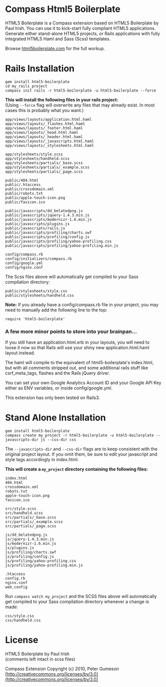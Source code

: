 Compass Html5 Boilerplate
=========================

HTML5 Boilerplate is a Compass extension based on HTML5 Boilerplate by Paul Irish.
You can use it to kick-start fully compliant HTML5 applications. Generate either
stand-alone HTML5 projects, or Rails applications with fully integrated HTML5
Haml and Sass (Scss) templates.

Browse [html5boilerplate.com](http://html5boilerplate.com) for the full workup.

Rails Installation
==================

    gem install html5-boilerplate
    cd my_rails_project
    compass init rails -r html5-boilerplate -u html5-boilerplate --force

**This will install the following files in your rails project:**  
(Using `--force` flag will overwrite any files that may already exist. In most cases this is probably what you want.)

    app/views/layouts/application.html.haml
    app/views/layouts/_flashes.html.haml
    app/views/layouts/_footer.html.haml
    app/views/layouts/_head.html.haml
    app/views/layouts/_header.html.haml
    app/views/layouts/_javascripts.html.haml
    app/views/layouts/_stylesheets.html.haml
    
    app/stylesheets/style.scss
    app/stylesheets/handheld.scss
    app/stylesheets/partials/_base.scss
    app/stylesheets/partials/_example.scss
    app/stylesheets/partials/_page.scss
    
    public/404.html
    public/.htaccess
    public/crossdomain.xml
    public/robots.txt
    public/apple-touch-icon.png
    public/favicon.ico

    public/javascripts/dd_belatedpng.js
    public/javascripts/jquery-1.4.3.min.js
    public/javascripts/modernizr-1.6.min.js
    public/javascripts/plugins.js
    public/javascripts/rails.js
    public/javascripts/profiling/charts.swf
    public/javascripts/profiling/config.js
    public/javascripts/profiling/yahoo-profiling.css
    public/javascripts/profiling/yahoo-profiling.min.js
    
    config/compass.rb
    config/initializers/compass.rb
    config/google.yml
    config/nginx.conf

The Scss files above will automatically get compiled to your Sass compilation directory:

    public/stylesheets/style.css
    public/stylesheets/handheld.css

**Note:** If you already have a config/compass.rb file in your project, you may need to
manually add the following line to the top:

    require 'html5-boilerplate'

### A few more minor points to store into your brainpan...

If you still have an application.html.erb in your layouts, you will need to loose
it now so that Rails will use your shiny new application.html.haml layout instead.

The haml will compile to the equivalent of html5-boilerplate's index.html,
but with all comments stripped out, and some additional rails stuff
like csrf_meta_tags, flashes and the Rails jQuery driver.

You can set your own Google Analytics Account ID and your Google API Key
either as ENV variables, or inside config/google.yml.

This extension has only been tested on Rails3.


Stand Alone Installation
========================

    gem install html5-boilerplate
    compass create my_project -r html5-boilerplate -u html5-boilerplate --javascripts-dir js --css-dir css

The `--javascripts-dir` and `--css-dir` flags are to keep consistent with the original project layout.
If you omit them, be sure to edit your javascript and style tags accordingly in index.html.

**This will create a `my_project` directory containing the following files:**  

    index.html
    404.html
    crossdomain.xml
    robots.txt
    apple-touch-icon.png
    favicon.ico
    
    src/style.scss
    src/handheld.scss
    src/partials/_base.scss
    src/partials/_example.scss
    src/partials/_page.scss
    
    js/dd_belatedpng.js
    js/jquery-1.4.3.min.js
    js/modernizr-1.6.min.js
    js/plugins.js
    js/profiling/charts.swf
    js/profiling/config.js
    js/profiling/yahoo-profiling.css
    js/profiling/yahoo-profiling.min.js
    
    .htaccess
    config.rb
    nginx.conf
    web.config

Run `compass watch my_project` and the SCSS files above will automatically
get compiled to your Sass compilation directory whenever a change is made:

    css/style.css
    css/handheld.css

License
=======

HTML5 Boilerplate by Paul Irish  
(comments left intact in scss files)

Compass Extension Copyright (c) 2010, Peter Gumeson  
[http://creativecommons.org/licenses/by/3.0](http://creativecommons.org/licenses/by/3.0)
